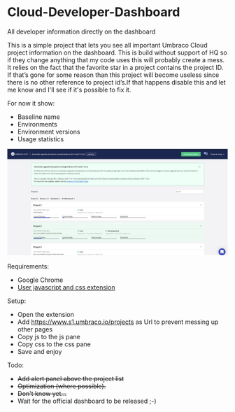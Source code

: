 # Cloud-Developer-Dashboard
All developer information directly on the dashboard

This is a simple project that lets you see all important Umbraco Cloud project information on the dashboard.
This is build without support of HQ so if they change anything that my code uses this will probably create a mess.
It relies on the fact that the favorite star in a project contains the project ID. If that’s gone for some reason than this project will become useless since there is no other reference to project id’s.If that happens disable this and let me know and I'll see if it's possible to fix it.

For now it show:
- Baseline name
- Environments
- Environment versions
- Usage statistics

![Screenshot](/screenshot.png?raw=true "Screenshot")

Requirements:
- Google Chrome
- [User javascript and css extension](https://chrome.google.com/webstore/detail/user-javascript-and-css/nbhcbdghjpllgmfilhnhkllmkecfmpld)

Setup:
- Open the extension
- Add https://www.s1.umbraco.io/projects as Url to prevent messing up other pages
- Copy js to the js pane
- Copy css to the css pane
- Save and enjoy

Todo:
- ~~Add alert panel above the project list~~
- ~~Optimization (where possible).~~
- ~~Don't know yet...~~
- Wait for the official dashboard to be released ;-)
